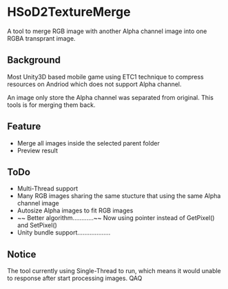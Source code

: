 # HSoD2TextureMerge
A tool to merge RGB image with another Alpha channel image into one RGBA transprant image.

## Background
 Most Unity3D based mobile game using ETC1 technique to compress resources on Andriod which does not support Alpha channel.
  
 An image only store the Alpha channel was separated from original. This tools is for merging them back.

## Feature
 * Merge all images inside the selected parent folder
 * Preview result

## ToDo
 * Multi-Thread support
 * Many RGB images sharing the same stucture that using the same Alpha channel image
 * Autosize Alpha images to fit RGB images
 * ~~ Better algorithm............~~  Now using pointer instead of GetPixel() and SetPixel()
 * Unity bundle support...................
 
## Notice
 The tool currently using Single-Thread to run, which means it would unable to response after start processing images. QAQ
